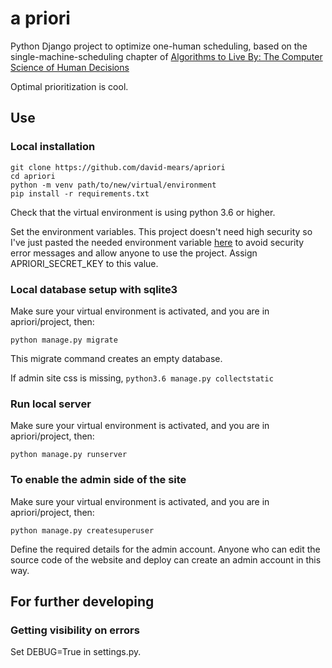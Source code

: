 # a priori

Python Django project to optimize one-human scheduling, based on the single-machine-scheduling chapter of [Algorithms to Live By: The Computer Science of Human Decisions](https://www.amazon.co.uk/Algorithms-Live-Computer-Science-Decisions/dp/1627790365)

Optimal prioritization is cool.

## Use

### Local installation

```
git clone https://github.com/david-mears/apriori
cd apriori
python -m venv path/to/new/virtual/environment
pip install -r requirements.txt
```
Check that the virtual environment is using python 3.6 or higher.

Set the environment variables. This project doesn't need high security so I've just pasted the needed environment variable [here](https://pastebin.com/PA4KzX1a) to avoid security error messages and allow anyone to use the project. Assign APRIORI_SECRET_KEY to this value.

### Local database setup with sqlite3

Make sure your virtual environment is activated, and you are in apriori/project, then:
```
python manage.py migrate
```

This migrate command creates an empty database.

If admin site css is missing, `python3.6 manage.py collectstatic`

### Run local server

Make sure your virtual environment is activated, and you are in apriori/project, then:
```
python manage.py runserver
```

### To enable the admin side of the site

Make sure your virtual environment is activated, and you are in apriori/project, then:
```
python manage.py createsuperuser
```

Define the required details for the admin account. Anyone who can edit the source code of the website and deploy can create an admin account in this way.

## For further developing

### Getting visibility on errors

Set DEBUG=True in settings.py.